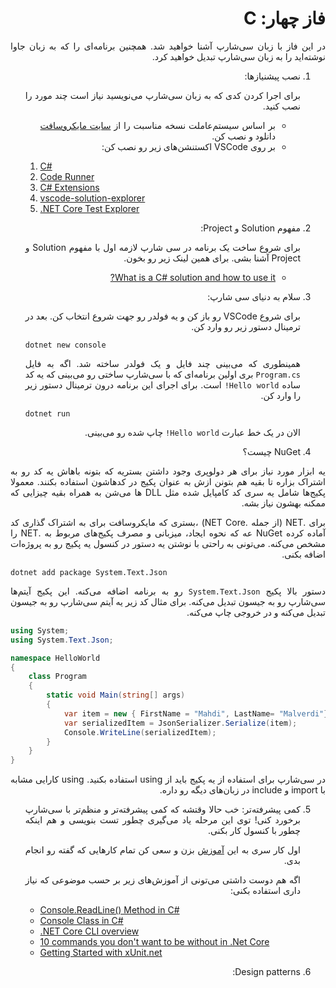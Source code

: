 <div dir="rtl" align='justify'>

# فاز چهار: C

در این فاز با زبان سی‌شارپ آشنا خواهید شد. همچنین برنامه‌ای را که به زبان جاوا نوشته‌اید را به زبان سی‌شارپ تبدیل خواهید کرد.

1. نصب پیشنیازها:

   برای اجرا کردن کدی که به زبان سی‌شارپ می‌نویسید نیاز است چند مورد را نصب کنید.

   - بر اساس سیستم‌عاملت نسخه مناسبت را از [سایت مایکروسافت ](https://dotnet.microsoft.com/download/dotnet-core/3.1) دانلود و نصب کن.
   - بر روی VSCode اکستنشن‌های زیر رو نصب کن:
   
    <div dir="ltr" align='justify'>

     1. [C#](https://marketplace.visualstudio.com/items?itemName=ms-dotnettools.csharp)
     2. [Code Runner](https://marketplace.visualstudio.com/items?itemName=formulahendry.code-runner)
     3. [C# Extensions](https://marketplace.visualstudio.com/items?itemName=jchannon.csharpextensions)
     4. [vscode-solution-explorer](https://marketplace.visualstudio.com/items?itemName=fernandoescolar.vscode-solution-explorer)
     5. [.NET Core Test Explorer](https://marketplace.visualstudio.com/items?itemName=formulahendry.dotnet-test-explorer)

    </div>

2. مفهوم Solution و Project:

    برای شروع ساخت یک برنامه در سی شارپ لازمه اول با مفهوم Solution و Project آشنا بشی. برای همین لینک‌ زیر رو بخون.
    - [What is a C# solution and how to use it?](https://stackoverflow.com/a/40400159/7498797)

3. سلام به دنیای سی شارپ:

    برای شروع VSCode رو باز کن و یه فولدر رو جهت شروع انتخاب کن. بعد در ترمینال دستور زیر رو وارد کن.

    <div dir="ltr" align='justify'>

    `dotnet new console`

    </div>

    همینطوری که می‌بینی چند فایل و یک فولدر ساخته شد. اگه به فایل `Program.cs` بری اولین برنامه‌ای که با سی‌شارپ ساختی رو می‌بینی که یه کد ساده `Hello world!` است.
    برای اجرای این برنامه درون ترمینال دستور زیر را وارد کن.

    <div dir="ltr" align='justify'>

    `dotnet run`

    </div>

    الان در یک خط عبارت `Hello world!` چاپ شده رو می‌بینی.

4. NuGet چیست؟

یه ابزار مورد نیاز برای هر دولوپری وجود داشتن بستریه که بتونه باهاش یه کد رو به اشتراک بزاره تا بقیه هم بتونن ازش به عنوان پکیج در کدهاشون استفاده بکنند.
معمولا پکیج‌ها شامل یه سری کد کامپایل شده مثل DLL ها می‌شن به همراه بقیه چیزایی که ممکنه بهشون نیاز بشه.


برای .NET (از جمله .NET Core) ،بستری که مایکروسافت برای به اشتراک گذاری کد آماده کرده NuGet عه که نحوه ایجاد، میزبانی و مصرف پکیج‌های مربوط به .NET را مشخص می‌کنه.
می‌تونی به راحتی با نوشتن یه دستور در کنسول یه پکیج رو به پروژه‌ات اضافه بکنی.

<div dir="ltr" align='justify'>

`dotnet add package System.Text.Json`

</div>

دستور بالا پکیج `System.Text.Json` رو به برنامه اضافه می‌کنه. این پکیج آیتم‌ها سی‌شارپ رو به جیسون تبدیل می‌کنه. برای مثال کد زیر یه آیتم سی‌شارپ رو به جیسون تبدیل می‌کنه و در خروجی چاپ می‌کنه.

<div dir="ltr" align='justify'>

```C#
using System;
using System.Text.Json;

namespace HelloWorld
{
    class Program
    {
        static void Main(string[] args)
        {
            var item = new { FirstName = "Mahdi", LastName= "Malverdi"};
            var serializedItem = JsonSerializer.Serialize(item);
            Console.WriteLine(serializedItem);
        }
    }
}
```

</div>

در سی‌شارپ برای استفاده از یه پکیج باید از using استفاده بکنید. using کارایی مشابه با import و include در زبان‌های دیگه رو داره.


5. کمی پیشرفته‌تر:
    خب حالا وقتشه که کمی پیشرفته‌تر و منظم‌تر با سی‌شارپ برخورد کنی! توی این مرحله یاد می‌گیری چطور تست بنویسی و هم اینکه چطور با کنسول کار بکنی.

    اول کار سری به این [آموزش](https://softchris.github.io/pages/dotnet-core.html#resources) بزن و سعی کن تمام کارهایی که گفته رو انجام بدی.

    اگه هم دوست داشتی می‌تونی از آموزش‌های زیر بر حسب موضوعی که نیاز داری استفاده بکنی:

    <div dir="ltr" align='justify'>

    - [Console.ReadLine() Method in C#](https://www.geeksforgeeks.org/console-readline-method-in-c-sharp/#:~:text=Console.-,ReadLine()%20Method%20in%20C%23,user%20presses%20the%20Enter%20key.)
    - [Console Class in C#](https://www.geeksforgeeks.org/console-class-in-c-sharp/#:~:text=Weekday%20in%20C%23-,Console%20Class%20in%20C%23,output%20from%20the%20computer%20end.)
    - [.NET Core CLI overview](https://docs.microsoft.com/en-us/dotnet/core/tools/)
    - [10 commands you don't want to be without in .Net Core](https://softchris.github.io/pages/dotnet-10-commands.html#_4-dotnet-run)
    - [Getting Started with xUnit.net](https://xunit.net/docs/getting-started/netcore/cmdline)

    </div>

6. Design patterns:


</div>
